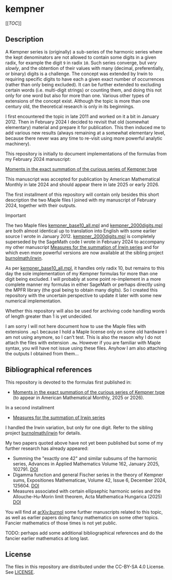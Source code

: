 # kempner

[[_TOC_]]

## Description

A Kempner series is (originally) a sub-series of the harmonic series where the
kept denominators are not allowed to contain some digits in a given radix, for
example the digit `9` in radix `10`.  Such series converge, but *very slowly*,
and the obtention of their values with many (decimal, preferentially, or
binary) digits is a challenge.  The concept was extended by Irwin to requiring
specific digits to have each a given exact number of occurrences (rather than
only being excluded).  It can be further extended to excluding certain words
(i.e. multi-digit strings) or counting them, and doing this not only for one
word but also for more than one.  Various other types of extensions of the
concept exist.  Although the topic is more than one century old, the
theoretical research is only in its beginnings.

I first encountered the topic in late 2011 and worked on it a bit in
January 2012.  Then in February 2024 I decided to revisit that old (somewhat
elementary) material and prepare it for publication.  This then induced me to
add various new results (always remaining at a somewhat elementary level,
because there never was any time to re-visit using more powerful analytic
machinery).

This repository is
initially to document implementations of the formulas from my February 2024
manuscript:

[Moments in the exact summation of the curious series of Kempner type](https://arxiv.org/abs/2402.08525)

This manuscript was accepted for publication by American Mathematical Monthly
in late 2024 and should appear there in late 2025 or early 2026.

The first installment of this repository will contain only besides this
short description the two Maple files I joined with my manuscript of February
2024, together with their outputs.

> [!important]
> The two Maple files [kempner_base10_all.mpl](kempner_base10_all.mpl)
> and [kempner_2000digits.mpl](kempner_2000digits.mpl) are both almost
> identical up to translation into English with some earlier source I wrote
> in January 2012.  [kempner_2000digits.mpl](kempner_2000digits.mpl) is
> completely superseded by the SageMath code I wrote in February 2024
> to accompany my other manuscript
> [Measures for the summation of Irwin series](https://arxiv.org/abs/2402.09083)
> and for which even more powerful versions are now available at the
> sibling project [burnolmath/irwin](https://gitlab.com/burnolmath/irwin).
>
> As per [kempner_base10_all.mpl](kempner_base10_all.mpl), it handles
> only radix 10, but remains to this day the sole implementation of my
> Kempner formulas for more than one digit being excluded.
> I will probably at some point re-implement in a more complete
> manner my formulas in either SageMath or perhaps directly using
> the MPFR library (the goal being to obtain many digits).  So I
> created this repository with the uncertain perspective to update it later
> with some new numerical implementation.
>
> Whether this repository will also be used for archiving code handling
> words of length greater than 1 is yet undecided.
>
> I am sorry I will not here document how to use the Maple files with
> extensions `.mpl` because I hold a Maple license only on some old
> hardware I am not using anymore, so I can't test.  This is also
> the reason why I do not attach the files with extension `.mw`.
> However if you are familiar with Maple syntax,
> you will have not issue using these files.  Anyhow I am also
> attaching the outputs I obtained from them...

## Bibliographical references

This repository is devoted to the formulas first published in:

- [Moments in the exact summation of the curious series of Kempner type](https://arxiv.org/abs/2402.08525) (to appear in American Mathematical Monthly, 2025 or 2026).

In a second installment
- [Measures for the summation of Irwin series](https://arxiv.org/abs/2402.09083)

I handled the Irwin variation, but only for one digit.  Refer to the sibling
project [burnolmath/irwin](https://gitlab.com/burnolmath/irwin) for details.

My two papers quoted above have not yet been published but some of my further
research has already appeared:

- Summing the "exactly one 42" and similar subsums of the harmonic series,  Advances in Applied Mathematics Volume 162, January 2025, 102791. [DOI](https://doi.org/10.1016/j.aam.2024.102791)
- Digamma function and general Fischer series in the theory of Kempner sums, Expositiones Mathematicae, Volume 42, Issue 6, December 2024, 125604. [DOI](https://doi.org/10.1016/j.exmath.2024.125604)
- Measures associated with certain ellipsephic harmonic series and the Allouche-Hu-Morin limit theorem, Acta Mathematica Hungarica (2025) [DOI](https://doi.org/10.1007/s10474-025-01525-3)

You will find at
[arXiv:burnol](https://arxiv.org/search/?searchtype=author&query=Burnol%2C+J)
some further manuscripts related to this topic, as well as earlier papers
doing fancy mathematics on some other topics.  Fancier mathematics of those times
is not yet public.

TODO: perhaps add some additional bibliographical references and do the
fancier earlier mathematics at long last.

## License

The files in this repository are distributed under the
CC-BY-SA 4.0 License.  See [LICENSE](LiCENSE).
